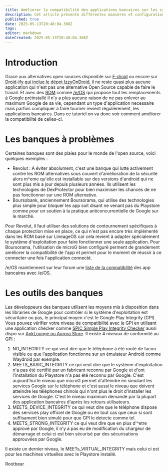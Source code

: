 ```yaml
---
title: Améliorer la compatibilité des applications bancaires sur les systèmes basés sur Lineage
description: Cet article présente différentes manières et configuration  pour améliorer la compatibilité des applications bancaires sur /e/OS, LineageOS, CalyxOS et tout autre système complètement dégoogleisé utilisant une base LineageOS et microG 
published: true
date: 2025-05-13T20:48:04.308Z
tags: 
editor: markdown
dateCreated: 2025-05-13T20:48:04.308Z
---
```


# Introduction
Grace aux alternatives open sources disponible sur [F-droid](https://f-droid.org/fr/) ou encore sur [Droid-ify qui inclue le dépot IzzyOnDroid](https://f-droid.org/fr/packages/com.looker.droidify/), il ne reste quasi plus aucune application qui n'est pas une alternative Open Source capable de faire le travail. Et avec des [ROM](/glossaire) comme [/e/OS](https://e.foundation/e-os/) qui propose tout les remplacements à Google préinstallé il n'y a plus aucune raison de ne pas enlever au maximum Google de sa vie, cependant un type d'application necessaire mais parfois compliquer à faire tourner revient régulièrement, les applications bancaires.
Dans ce tutoriel on va donc voir comment améliorer la compatibilité de celles-ci.

# Les banques à problèmes
Certaines banques sont des plaies pour le monde de l'open source, voici quelques exemples :
- Revolut : A éviter absolument, c'est une banque qui lutte activement contre les ROM alternatives sous couvert d'amélioration de la sécurité alors m^eme qu'elle est installable sur des versions d'android qui ne sont plus mis a jour depuis plusieurs années. Ils utilisent les technologies de DexProtector pour bien maximiser les chances de ne pas fonctionner sur une ROM alternative.
- Boursobank, anciennement Boursorama, qui utilise des technologies plus simple pour bloquer les app soit disant ne venant pas du Playstore comme pour un soutien à la pratique anticoncurrentielle de Google sur le marché.

Pour Revolut, il faut utiliser des solutions de contournement spécifiques à chaque protection mise en place, ce qui n'est pas encore très implémenté dans les ROM basé sur LineageOS car cela revient à adapter spécialement le système d'exploitation pour faire fonctionner une seule application.
Pour Boursorama, l'utilisation de microG bien configuré perment de grandement améliorer la compatibilité de l'app et permet pour le moment de réussir à ce connecter une fois l'application connecté.

/e/OS maintiennent sur leur forum une [liste de la compatibilité](https://community.e.foundation/t/list-banking-apps-on-e-os/33091) des app bancaires avec /e/OS.

# Les outils des banques
Les développeurs des banques utilisent les moyens mis à disposition dans les librairies de Google pour contrôler si le système d'exploitation est sécuritaire ou pas, le principal moyen c'est le Google Play Integrity (GPI). Vous pouvez vérifier votre niveau de compatibilité avec le GPI en utilisant une application checker comme [SPIC Simple Play Integrity Checker](https://github.com/herzhenr/spic-android) aussi dispo sur [ApkLounge ou Aurora Store](https://play.google.com/store/apps/details?id=com.henrikherzig.playintegritychecker). Il existe 4 niveaux de conformité au GPI :
1. NO_INTEGRITY ce qui veut dire que le téléphone à été rooté de facon visible ou que l'application fonctionne sur un émulateur Android comme Waydroid par exemple.
2. MEETS_BASIC_INTEGRITY ce qui veut dire que le système d'exploitation n'a pas été certifié par un fabricant reconnu par Google et d'ont l'installation du Playstore n'a pas été reconnu par Google. C'est aujourd'hui le niveau que microG permet d'atteindre en simulant les services Google sur le téléphone et c'est aussi le niveau que doivent atteindre les téléphones chinois qui n'ont plus le droit d'installer les services de Google. C'est le niveau maximum demandé par la plupart des application bancaires d'après les retours utilisateurs.
3. MEETS_DEVICE_INTEGRITY ce qui veut dire que le téléphone dispose des services play officiel de Google ou en tout cas que ceux si sont suffisament bien simulé pour que GPI le detecte comme tel.
4. MEETS_STRONG_INTEGRITY ce qui veut dire que en plus d'^etre apprové par Google, il n'y a pas eu de modification du chargeur de démarrage et celui ci est bien sécurisé par des sécurisations approuvées par Google.

Il existe un dernier niveau, le MEETs_VIRTUAL_INTEGRITY mais celui ci est pour les machines virtuelles avec le Playstore installé.

Rootbear
